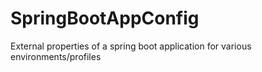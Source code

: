 # SpringBootAppConfig
External properties of a spring boot application for various environments/profiles
